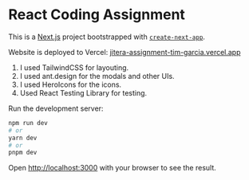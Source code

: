 # React Coding Assignment


This is a [Next.js](https://nextjs.org/) project bootstrapped with [`create-next-app`](https://github.com/vercel/next.js/tree/canary/packages/create-next-app).

Website is deployed to Vercel: [jitera-assignment-tim-garcia.vercel.app](https://jitera-assignment-tim-garcia.vercel.app/)

1. I used TailwindCSS for layouting.
1. I used ant.design for the modals and other UIs.
1. I used HeroIcons for the icons.
1. Used React Testing Library for testing.



Run the development server:

```bash
npm run dev
# or
yarn dev
# or
pnpm dev
```

Open [http://localhost:3000](http://localhost:3000) with your browser to see the result.
